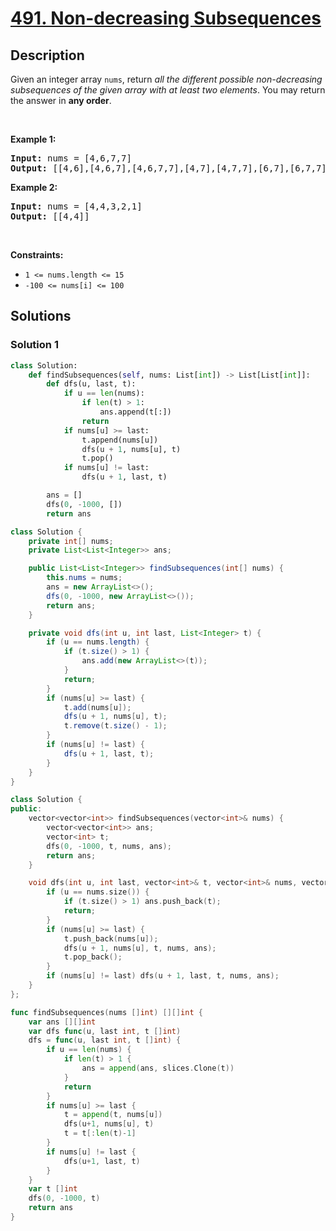 # [491. Non-decreasing Subsequences](https://leetcode.com/problems/non-decreasing-subsequences)


## Description

<p>Given an integer array <code>nums</code>, return <em>all the different possible non-decreasing subsequences of the given array with at least two elements</em>. You may return the answer in <strong>any order</strong>.</p>

<p>&nbsp;</p>
<p><strong class="example">Example 1:</strong></p>

<pre>
<strong>Input:</strong> nums = [4,6,7,7]
<strong>Output:</strong> [[4,6],[4,6,7],[4,6,7,7],[4,7],[4,7,7],[6,7],[6,7,7],[7,7]]
</pre>

<p><strong class="example">Example 2:</strong></p>

<pre>
<strong>Input:</strong> nums = [4,4,3,2,1]
<strong>Output:</strong> [[4,4]]
</pre>

<p>&nbsp;</p>
<p><strong>Constraints:</strong></p>

<ul>
	<li><code>1 &lt;= nums.length &lt;= 15</code></li>
	<li><code>-100 &lt;= nums[i] &lt;= 100</code></li>
</ul>

## Solutions

### Solution 1

<!-- tabs:start -->

```python
class Solution:
    def findSubsequences(self, nums: List[int]) -> List[List[int]]:
        def dfs(u, last, t):
            if u == len(nums):
                if len(t) > 1:
                    ans.append(t[:])
                return
            if nums[u] >= last:
                t.append(nums[u])
                dfs(u + 1, nums[u], t)
                t.pop()
            if nums[u] != last:
                dfs(u + 1, last, t)

        ans = []
        dfs(0, -1000, [])
        return ans
```

```java
class Solution {
    private int[] nums;
    private List<List<Integer>> ans;

    public List<List<Integer>> findSubsequences(int[] nums) {
        this.nums = nums;
        ans = new ArrayList<>();
        dfs(0, -1000, new ArrayList<>());
        return ans;
    }

    private void dfs(int u, int last, List<Integer> t) {
        if (u == nums.length) {
            if (t.size() > 1) {
                ans.add(new ArrayList<>(t));
            }
            return;
        }
        if (nums[u] >= last) {
            t.add(nums[u]);
            dfs(u + 1, nums[u], t);
            t.remove(t.size() - 1);
        }
        if (nums[u] != last) {
            dfs(u + 1, last, t);
        }
    }
}
```

```cpp
class Solution {
public:
    vector<vector<int>> findSubsequences(vector<int>& nums) {
        vector<vector<int>> ans;
        vector<int> t;
        dfs(0, -1000, t, nums, ans);
        return ans;
    }

    void dfs(int u, int last, vector<int>& t, vector<int>& nums, vector<vector<int>>& ans) {
        if (u == nums.size()) {
            if (t.size() > 1) ans.push_back(t);
            return;
        }
        if (nums[u] >= last) {
            t.push_back(nums[u]);
            dfs(u + 1, nums[u], t, nums, ans);
            t.pop_back();
        }
        if (nums[u] != last) dfs(u + 1, last, t, nums, ans);
    }
};
```

```go
func findSubsequences(nums []int) [][]int {
	var ans [][]int
	var dfs func(u, last int, t []int)
	dfs = func(u, last int, t []int) {
		if u == len(nums) {
			if len(t) > 1 {
				ans = append(ans, slices.Clone(t))
			}
			return
		}
		if nums[u] >= last {
			t = append(t, nums[u])
			dfs(u+1, nums[u], t)
			t = t[:len(t)-1]
		}
		if nums[u] != last {
			dfs(u+1, last, t)
		}
	}
	var t []int
	dfs(0, -1000, t)
	return ans
}
```

<!-- tabs:end -->

<!-- end -->
